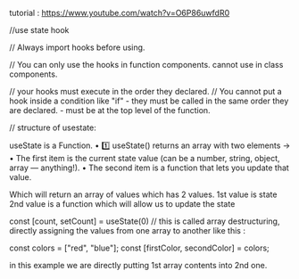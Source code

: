 tutorial : https://www.youtube.com/watch?v=O6P86uwfdR0

//use state hook

// Always import hooks before using.

// You can only use the hooks in function components. cannot use in class components. 

// your hooks must execute in the order they declared. 
// You cannot put a hook inside a condition like "if" - they must be called in the same order they are declared. - must be at the top level of the function. 

// structure of usestate: 


useState is a Function. 
	•	1️⃣ useState() returns an array with two elements →
	•	The first item is the current state value (can be a number, string, object, array — anything!).
	•	The second item is a function that lets you update that value.



Which will return an array of values which has 2 values.
1st value is state
2nd value is a function which will allow us to update the state



const [count, setCount] = useState(0)
// this is called array destructuring, directly assigning the values from one array to another like this : 

const colors = ["red", "blue"];
const [firstColor, secondColor] = colors;

in this example we are directly putting 1st array contents into 2nd one. 



